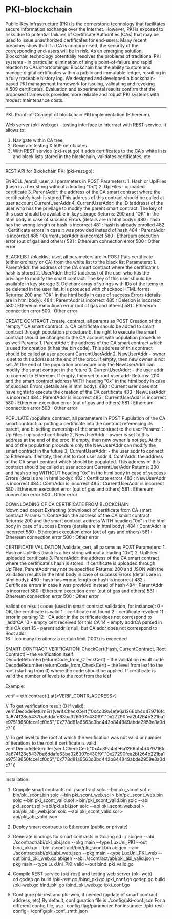 # PKI-blockchain

Public-Key Infrastructure (PKI) is the cornerstone technology that facilitates secure information exchange over the Internet. However, PKI is exposed to risks due to potential failures of Certificate Authorities (CAs) that may be used to issue unauthorized certificates for end-users. Many recent breaches show that if a CA is compromised, the security of the corresponding end-users will be in risk. 
As an emerging solution, Blockchain technology potentially resolves the problems of traditional PKI systems - in particular, elimination of single point-of-failure and rapid reaction to CAs shortcomings. Blockchain has the ability to store and manage digital certificates within a public and immutable ledger, resulting in a fully traceable history log. 
We designed and developed a blockchain-based PKI management framework for issuing, validating and revoking X.509 certificates. Evaluation and experimental results confirm that the proposed framework provides more reliable and robust PKI systems with modest maintenance costs.

------------------------------------------
PKI: Proof-of-Concept of blockchain PKI implementation (Ethereum).


Web server (pki-web.go) - testing interface to interract with REST service.
It allows to:
1. Navigate within CA tree
2. Generate testing X.509 cetrificates
3. With REST service (pki-rest.go) it adds certificates to the CA's white lists and black lists stored in the blockchain, validates certificates, etc


-----------------------------------------
REST API for Blockchain PKI (pki-rest.go):

ENROLL
/enroll_user, all parameters in POST
	Parameters:
	1. Hash or UplFiles (hash is a hex string without a leading "0x")
	2. UplFiles : uploaded certificate
	3. ParentAddr: the address of the CA smart contract where the certificate's hash is stored.This address of this contract should be called at user account CurrentUserAddr
	4. CurrentUserAddr: the ID (address) of the user who has the privilage to modify the parent smart contract. The key of this user should be available in key storage
	Returns:
		200 and "OK" in the html body in case of success
		Errors (details are in html body):
			480 : hash has the wrong length or hash is incorrect
			481 : hash is already enrolled
			482 : Certificate errors in case it was provided instead of hash
			484 : ParentAddr is incorrect
			485 : CurrentUserAddr is incorrect
			580 : Ethereum execution error (out of gas and others)
			581 : Ethereum connection error
			500 : Other error


BLACKLIST 
/blacklist-user, all parameters are in POST
Puts certificate (either ordinary or CA) from the white list to the black list
	Parameters:
	1. ParentAddr: the address of the CA smart contract where the certificate's hash is stored
	2. UserAddr: the ID (address) of the user who has the privilage to modify the smart contract. The key of this user should be available in key storage
	3. Deletion: array of strings with IDs of the items to be deleted in the user list. It is produced with checkbox HTML forms
	Returns:
		200 and "OK" in the html body in case of success
		Errors (details are in html body):
			484 : ParentAddr is incorrect
			485 : Deletion is incorrect
			580 : Ethereum executionn error (out of gas and others)
			581 : Ethereum connection error
			500 : Other error


CREATE CONTRACT
/create_contract, all params as POST
	Creation of the "empty" CA smart contract:
		a. CA certificate should be added to smart contract through population procedure
		b. the right to execute the smart contract should be changed to the CA account with population procedure as well
	Params:
	1. ParentAddr: the address of the CA smart contract which is used for creation (it has the bin code). This address of this contract should be called at user account CurrentUserAddr
	2. NewUserAddr - owner is set to this address at the end of the proc. If empty, then new owner is not set. At the end of the population procedure only the NewUserAddr can modify the smart contract in the future
	3. CurrentUserAddr: - the user addr to connect to Ethereum. If empty, then set to root user addr
	Returns:
		200 and the smart contract address WITH heading "0x" in the html body in case of success
		Errors (details are in html body):
			480 : Current user does not have rights to execute the creation of the CA certificate
			483 : NewUserAddr is incorrect
			484 : ParentAddr is incorrect
			485 : CurrentUserAddr is incorrect
			580 : Ethereum execution error (out of gas and others)
			581 : Ethereum connection error
			500 : Other error


POPULATE
/populate_contract, all parameters in POST
	Pupulation of the CA smart contract:
		a. putting a certificate into the contract referencing its parent, and
		b. setting ownership of the smartcontract to the user
	Params:
	1. UplFiles : uploaded certificate
	2, NewUserAddr - owner is set to this address at the end of the proc. If empty, then new owner is not set. At the end of the population procedure only the NewUserAddr can modify the smart contract in the future
	3, CurrentUserAddr: - the user addr to connect to Ethereum. If empty, then set to root user addr
	4. ContrAddr: the address of the CA smart contract which should be populated. This address of this contract should be called at user account CurrentUserAddr
	Returns:
		200 and hash string WITHOUT heading "0x" in the html body in case of success
		Errors (details are in html body):
			482 : Certificate errors
			483 : NewUserAddr is incorrect
			484 : ContrAddr is incorrect
			485 : CurrentUserAddr is incorrect
			580 : Ethereum execution error (out of gas and others)
			581 : Ethereum connection error
			500 : Other error

DOWNLOADING OF CA CERTIFICATE FROM BLOCKCHAIN
/download_cacert
	Extracting (download) of certificate from CA smart contract
	Params:
	1. ContrAddr: the address of the CA smart contract
	Returns:
		200 and the smart contract address WITH heading "0x" in the html body in case of success
		Errors (details are in html body):
			484 : ContrAddr is incorrect
			580 : Ethereum execution error (out of gas and others)
			581 : Ethereum connection error
			500 : Other error

CERTIFICATE VALIDATION
/validate_cert, all params as POST
	Parameters:
	1. Hash or UplFiles (hash is a hex string without a leading "0x")
	2. UplFiles : uploaded certificate
	3. ParentAddr: the address of the CA smart contract where the certificate's hash is stored. If certificate is uploaded through UplFiles, ParentAddr may not be specified
	Returns:
		200 and JSON with the validation results in the html body in case of success
		Errors (details are in html body):
			480 : hash has wrong length or hash is incorrect
			482 : Certificate errors in case it was provided instead of hash
			484 : ParentAddr is incorrect
			580 : Ethereum execution error (out of gas and others)
			581 : Ethereum connection error
			500 : Other error


Validation result codes (used in smart contract validation, for instance):
            0  - OK, the certificate is valid
            1  - certificate not found
            2  - certificate revoked
            11 - error in parsing
            12 - CA addr in the certificate does not correspond to _addrCA
            13 - empty cert received for this CA
            14 - empty addrCA parsed in this CA cert
            15 - parent addr is null, but CA addr does not correspond to Root addr  
            16 - too many iterations: a certain limit (100?) is exceeded

SMART CONTRACT VERIFICATION:
CheckCert(Hash, CurrentContract, Root Contract)  – the verification itself
DecodeReturnErr(returnCode_from_CheckCert) – the validation result code
DecodeReturnIter(returnCode_from_CheckCert) – the level from leaf to the root (starting from 0) where the code should be applied. If certificate is valid the number of levels to the root from the leaf

Example: 

verif = eth.contract(<ABI>).at(<VERIF_CONTR_ADDRESS>)

// To get verification result (0 if valid):
verif.DecodeReturnErr(verif.CheckCert("0x4c39a4efe6a1266bb4d479716fc0a674128c5437ba6ddafe63ba326307c430f9","0x27290fea2bf264b221ba1e97518650fcce1cf0d5","0x778d81a6563d3bd442b844849abde2959e8a0dc7"))

// To get level to the root at which the verification was not valid or number of iterations to the root if certificate is valid
verif.DecodeReturnIter(verif.CheckCert("0x4c39a4efe6a1266bb4d479716fc0a674128c5437ba6ddafe63ba326307c430f9","0x27290fea2bf264b221ba1e97518650fcce1cf0d5","0x778d81a6563d3bd442b844849abde2959e8a0dc7"))


---------------------------------------------------------------
Installation:

1. Compile smart contracts 
cd ./scontract
solc --bin pki_scont.sol > bin/pki_scont.bin
solc --bin pki_scont_web.sol > bin/pki_scont_web.bin
solc --bin pki_scont_valid.sol > bin/pki_scont_valid.bin
solc --abi pki_scont.sol > abi/pki_abi.json
solc --abi pki_scont_web.sol > abi/pki_abi_web.json
solc --abi pki_scont_valid.sol > abi/pki_abi_valid.json


2. Deploy smart contracts to Ethereum (public or private) 

3. Generate bindings for smart contracts in Golang
cd ../
abigen --abi ./scontract/abi/pki_abi.json --pkg main --type LuxUni_PKI --out bind_pki.go --bin ./scontract/bin/pki_scont.bin
abigen --abi ./scontract/abi/pki_abi_web.json --pkg main --type LuxUni_PKI_web --out bind_pki_web.go
abigen --abi ./scontract/abi/pki_abi_valid.json --pkg main --type LuxUni_PKI_valid --out bind_pki_valid.go

4. Compile REST service (pki-rest) and testing web server (pki-web)  
cd <go-ethereum dir>
godep go build <current PKI dir>/pki-rest.go <current PKI dir>/bind_pki.go <current PKI dir>/pki_conf.go
godep go build <current PKI dir>/pki-web.go <current PKI dir>bind_pki.go <current PKI dir>/bind_pki_web.go <current PKI dir>/pki_conf.go

5. Configure pki-rest and pki-web, if needed (update of smart contract address, etc)
By default, configuration file is ./config/pki-conf.json
For a different config file, use -config flag/parameter.
For instance:
./pki-rest -config=./config/pki-conf_smth.json



